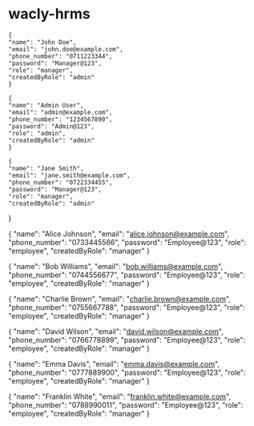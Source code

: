 # wacly-hrms
 
    {
    "name": "John Doe",
    "email": "john.doe@example.com",
    "phone_number": "0711223344",
    "password": "Manager@123",
    "role": "manager",
    "createdByRole": "admin"
    }

    {
    "name": "Admin User",
    "email": "admin@example.com",
    "phone_number": "1234567890",
    "password": "Admin@123",
    "role": "admin",
    "createdByRole": "admin"
    }

    {
    "name": "Jane Smith",
    "email": "jane.smith@example.com",
    "phone_number": "0722334455",
    "password": "Manager@123",
    "role": "manager",
    "createdByRole": "admin"
}

{
    "name": "Alice Johnson",
    "email": "alice.johnson@example.com",
    "phone_number": "0733445566",
    "password": "Employee@123",
    "role": "employee",
    "createdByRole": "manager"
}

{
    "name": "Bob Williams",
    "email": "bob.williams@example.com",
    "phone_number": "0744556677",
    "password": "Employee@123",
    "role": "employee",
    "createdByRole": "manager"
}

{
    "name": "Charlie Brown",
    "email": "charlie.brown@example.com",
    "phone_number": "0755667788",
    "password": "Employee@123",
    "role": "employee",
    "createdByRole": "manager"
}

{
    "name": "David Wilson",
    "email": "david.wilson@example.com",
    "phone_number": "0766778899",
    "password": "Employee@123",
    "role": "employee",
    "createdByRole": "manager"
}

{
    "name": "Emma Davis",
    "email": "emma.davis@example.com",
    "phone_number": "0777889900",
    "password": "Employee@123",
    "role": "employee",
    "createdByRole": "manager"
}

{
    "name": "Franklin White",
    "email": "franklin.white@example.com",
    "phone_number": "0788990011",
    "password": "Employee@123",
    "role": "employee",
    "createdByRole": "manager"
}
